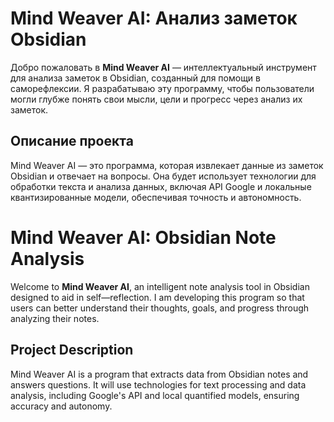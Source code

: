 # Mind Weaver AI: Анализ заметок Obsidian

Добро пожаловать в **Mind Weaver AI** — интеллектуальный инструмент для анализа заметок в Obsidian, созданный для помощи в саморефлексии. Я разрабатываю эту программу, чтобы пользователи могли глубже понять свои мысли, цели и прогресс через анализ их заметок.

## Описание проекта

Mind Weaver AI — это программа, которая извлекает данные из заметок Obsidian и отвечает на вопросы. Она будет использует технологии для обработки текста и анализа данных, включая API Google и локальные квантизированные модели, обеспечивая точность и автономность.


# Mind Weaver AI: Obsidian Note Analysis

Welcome to **Mind Weaver AI**, an intelligent note analysis tool in Obsidian designed to aid in self—reflection. I am developing this program so that users can better understand their thoughts, goals, and progress through analyzing their notes.

## Project Description

Mind Weaver AI is a program that extracts data from Obsidian notes and answers questions. It will use technologies for text processing and data analysis, including Google's API and local quantified models, ensuring accuracy and autonomy.